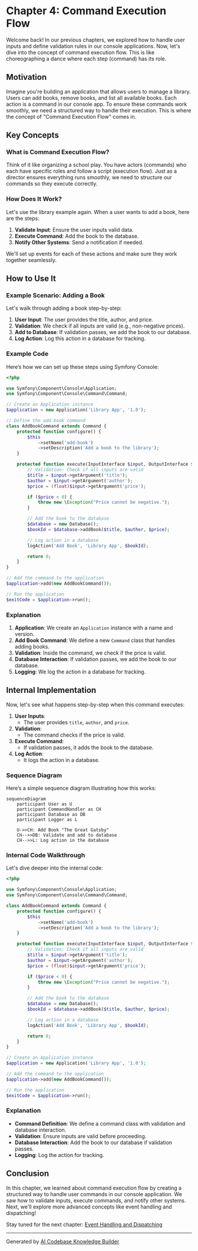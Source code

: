 # Chapter 4: Command Execution Flow

Welcome back! In our previous chapters, we explored how to handle user inputs and define validation rules in our console applications. Now, let's dive into the concept of command execution flow. This is like choreographing a dance where each step (command) has its role.

## Motivation

Imagine you're building an application that allows users to manage a library. Users can add books, remove books, and list all available books. Each action is a command in our console app. To ensure these commands work smoothly, we need a structured way to handle their execution. This is where the concept of "Command Execution Flow" comes in.

## Key Concepts

### What is Command Execution Flow?

Think of it like organizing a school play. You have actors (commands) who each have specific roles and follow a script (execution flow). Just as a director ensures everything runs smoothly, we need to structure our commands so they execute correctly.

### How Does It Work?

Let's use the library example again. When a user wants to add a book, here are the steps:

1. **Validate Input**: Ensure the user inputs valid data.
2. **Execute Command**: Add the book to the database.
3. **Notify Other Systems**: Send a notification if needed.

We'll set up events for each of these actions and make sure they work together seamlessly.

## How to Use It

### Example Scenario: Adding a Book

Let's walk through adding a book step-by-step:

1. **User Input**: The user provides the title, author, and price.
2. **Validation**: We check if all inputs are valid (e.g., non-negative prices).
3. **Add to Database**: If validation passes, we add the book to our database.
4. **Log Action**: Log this action in a database for tracking.

### Example Code

Here’s how we can set up these steps using Symfony Console:

```php
<?php

use Symfony\Component\Console\Application;
use Symfony\Component\Console\Command\Command;

// Create an Application instance
$application = new Application('Library App', '1.0');

// Define the add book command
class AddBookCommand extends Command {
    protected function configure() {
        $this
            ->setName('add-book')
            ->setDescription('Add a book to the library');
    }

    protected function execute(InputInterface $input, OutputInterface $output) {
        // Validation: Check if all inputs are valid
        $title = $input->getArgument('title');
        $author = $input->getArgument('author');
        $price = (float)$input->getArgument('price');

        if ($price < 0) {
            throw new \Exception("Price cannot be negative.");
        }

        // Add the book to the database
        $database = new Database();
        $bookId = $database->addBook($title, $author, $price);

        // Log action in a database
        logAction('Add Book', 'Library App', $bookId);

        return 0;
    }
}

// Add the command to the application
$application->add(new AddBookCommand());

// Run the application
$exitCode = $application->run();
```

### Explanation

1. **Application**: We create an `Application` instance with a name and version.
2. **Add Book Command**: We define a new `Command` class that handles adding books.
3. **Validation**: Inside the command, we check if the price is valid.
4. **Database Interaction**: If validation passes, we add the book to our database.
5. **Logging**: We log the action in a database for tracking.

## Internal Implementation

Now, let's see what happens step-by-step when this command executes:

1. **User Inputs**:
   - The user provides `title`, `author`, and `price`.
2. **Validation**:
   - The command checks if the price is valid.
3. **Execute Command**:
   - If validation passes, it adds the book to the database.
4. **Log Action**:
   - It logs the action in a database.

### Sequence Diagram

Here’s a simple sequence diagram illustrating how this works:

```mermaid
sequenceDiagram
    participant User as U
    participant CommandHandler as CH
    participant Database as DB
    participant Logger as L

    U->>CH: Add Book "The Great Gatsby"
    CH-->>DB: Validate and add to database
    CH-->>L: Log action in the database
```

### Internal Code Walkthrough

Let's dive deeper into the internal code:

```php
<?php

use Symfony\Component\Console\Application;
use Symfony\Component\Console\Command\Command;

class AddBookCommand extends Command {
    protected function configure() {
        $this
            ->setName('add-book')
            ->setDescription('Add a book to the library');
    }

    protected function execute(InputInterface $input, OutputInterface $output) {
        // Validation: Check if all inputs are valid
        $title = $input->getArgument('title');
        $author = $input->getArgument('author');
        $price = (float)$input->getArgument('price');

        if ($price < 0) {
            throw new \Exception("Price cannot be negative.");
        }

        // Add the book to the database
        $database = new Database();
        $bookId = $database->addBook($title, $author, $price);

        // Log action in a database
        logAction('Add Book', 'Library App', $bookId);

        return 0;
    }
}

// Create an Application instance
$application = new Application('Library App', '1.0');

// Add the command to the application
$application->add(new AddBookCommand());

// Run the application
$exitCode = $application->run();
```

### Explanation

- **Command Definition**: We define a command class with validation and database interaction.
- **Validation**: Ensure inputs are valid before proceeding.
- **Database Interaction**: Add the book to our database if validation passes.
- **Logging**: Log the action for tracking.

## Conclusion

In this chapter, we learned about command execution flow by creating a structured way to handle user commands in our console application. We saw how to validate inputs, execute commands, and notify other systems. Next, we'll explore more advanced concepts like event handling and dispatching!

Stay tuned for the next chapter: [Event Handling and Dispatching](03_event_handling_and_dispatching_.md)

---

Generated by [AI Codebase Knowledge Builder](https://github.com/The-Pocket/Tutorial-Codebase-Knowledge)